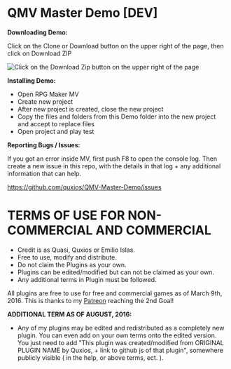 QMV Master Demo [DEV]
===============
**Downloading Demo:**

Click on the Clone or Download button on the upper right of the page, then click on Download ZIP

![Click on the Download Zip button on the upper right of the page](https://cloud.githubusercontent.com/assets/9346563/21583800/f2bd1ccc-d044-11e6-8730-8d6b3b183453.png)

**Installing Demo:**
 * Open RPG Maker MV
 * Create new project
 * After new project is created, close the new project
 * Copy the files and folders from this Demo folder into the new project and accept to replace files
 * Open project and play test

**Reporting Bugs / Issues:**

If you got an error inside MV, first push F8 to open the console log.
Then create a new issue in this repo, with the details in that log + any additional information that can help.

https://github.com/quxios/QMV-Master-Demo/issues

TERMS OF USE FOR NON-COMMERCIAL AND COMMERCIAL
==============================================
 * Credit is as Quasi, Quxios or Emilio Islas.
 * Free to use, modify and distribute.
 * Do not claim the Plugins as your own.
 * Plugins can be edited/modified but can not be claimed as your own.
 * Any additional terms in Plugin must be followed.

All plugins are free to use for free and commercial games as of March 9th, 2016. This is thanks to my <a href="https://www.patreon.com/quxios">Patreon</a> reaching the 2nd Goal!

**ADDITIONAL TERM AS OF AUGUST, 2016:**
 * Any of my plugins may be edited and redistributed as a completely new plugin. You can even add on your own terms onto the edited version. You just need to add "This plugin was created/modified from ORIGINAL PLUGIN NAME by Quxios, + link to github js of that plugin", somewhere publicly visible ( in the help, or above terms, ect. ).

